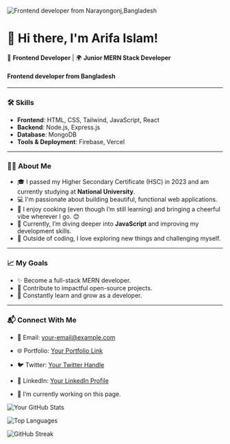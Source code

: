 
![ Frontend developer from Narayongonj,Bangladesh](https://i.ibb.co/f44scvK/github.jpg)
# 👋 Hi there, I'm Arifa Islam!

🌟 **Frontend Developer** | 🌍 **Junior MERN Stack Developer**
####  Frontend developer from Bangladesh
---

### 🛠 **Skills**
- **Frontend**: HTML, CSS, Tailwind, JavaScript, React
- **Backend**: Node.js, Express.js
- **Database**: MongoDB
- **Tools & Deployment**: Firebase, Vercel

---

### 👩‍🎓 **About Me**
- 🎓 I passed my Higher Secondary Certificate (HSC) in 2023 and am currently studying at **National University**.
- 💻 I'm passionate about building beautiful, functional web applications.
- 🍳 I enjoy cooking (even though I’m still learning) and bringing a cheerful vibe wherever I go. 😊
- 🌱 Currently, I’m diving deeper into **JavaScript** and improving my development skills.
- 🧩 Outside of coding, I love exploring new things and challenging myself.

---

### 📈 **My Goals**
- ✨ Become a full-stack MERN developer.
- 🚀 Contribute to impactful open-source projects.
- 📖 Constantly learn and grow as a developer.

---

### 📬 **Connect With Me**
- 💌 Email: [your-email@example.com](mailto:your-email@example.com)
- 🌐 Portfolio: [Your Portfolio Link](#)
- 🐦 Twitter: [Your Twitter Handle](#)
- 🔗 LinkedIn: [Your LinkedIn Profile](#)

- 🔭 I’m currently working on this page.

![Your GitHub Stats](https://github-readme-stats.vercel.app/api?username=minajarifa&show_icons=true&theme=radical)



![Top Languages](https://github-readme-stats.vercel.app/api/top-langs/?username=minajarifa&theme=radical)




![GitHub Streak](https://streak-stats.demolab.com?user=minajarifa&theme=radical)

